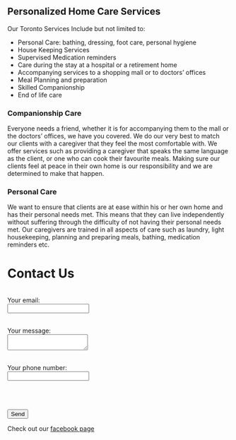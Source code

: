 ## Personalized Home Care Services


Our Toronto Services Include but not limited to:
- Personal Care: bathing, dressing, foot care, personal hygiene
- House Keeping Services
- Supervised Medication reminders
- Care during the stay at a hospital or a retirement home
- Accompanying services to a shopping mall or to doctors’ offices
- Meal Planning and preparation
- Skilled Companionship
- End of life care

### Companionship Care

Everyone needs a friend, whether it is for accompanying them to the mall or the doctors’ offices, we have you covered. We do our very best to match our clients with a caregiver that they feel the most comfortable with. We offer services such as providing a caregiver that speaks the same language as the client, or one who can cook their favourite meals. Making sure our clients feel at peace in their own home is our responsibility and we are determined to make that happen.


### Personal Care

We want to ensure that clients are at ease within his or her own home and has their personal needs met. This means that they can live independently without suffering through the difficulty of not having their personal needs met. Our caregivers are trained in all aspects of care such as laundry, light housekeeping, planning and preparing meals, bathing, medication reminders etc.

# Contact Us

<!-- modify this form HTML and place wherever you want your form -->

<form
  action="https://formspree.io/f/mqkgykek"
  method="POST"
>

  <br><label>
    Your email:
    <br><input type="text" name="_replyto">
  </label>

  <br><label>
    Your message:
    <br><textarea name="message"></textarea>
  </label>
  <!-- your other form fields go here -->
  <br><label>
    Your phone number:
    <br><input type="text" name="phone">
  </label>

  <br><br><br><button type="submit">Send</button>
</form>

Check out our [facebook page](https://www.facebook.com/claire.srvcs.9)
